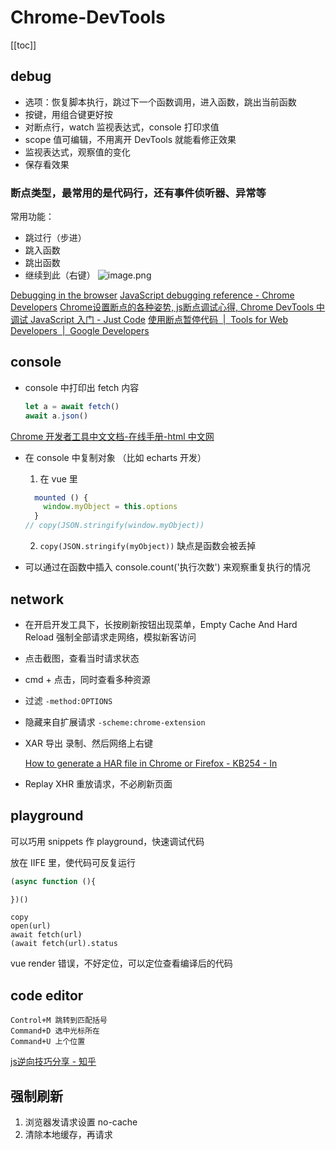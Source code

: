 # Chrome-DevTools
[[toc]]

## debug
- 选项：恢复脚本执行，跳过下一个函数调用，进入函数，跳出当前函数
- 按键，用组合键更好按
- 对断点行，watch 监视表达式，console 打印求值
- scope 值可编辑，不用离开 DevTools 就能看修正效果
- 监视表达式，观察值的变化
- 保存看效果
### 断点类型，最常用的是代码行，还有事件侦听器、异常等

  常用功能：
  - 跳过行（步进）
  - 跳入函数
  - 跳出函数
  - 继续到此（右键）
    ![image.png](http://ww1.sinaimg.cn/mw690/4e5d3ea7ly1gu3r6h0a0tj20ph0bugsl.jpg)

[Debugging in the browser](https://javascript.info/debugging-chrome)
[JavaScript debugging reference - Chrome Developers](https://developer.chrome.com/docs/devtools/javascript/reference/)
[Chrome设置断点的各种姿势, js断点调试心得, Chrome DevTools 中调试 JavaScript 入门 - Just Code](https://justcode.ikeepstudying.com/2018/09/chrome%25E8%25AE%25BE%25E7%25BD%25AE%25E6%2596%25AD%25E7%2582%25B9%25E7%259A%2584%25E5%2590%2584%25E7%25A7%258D%25E5%25A7%25BF%25E5%258A%25BF-js%25E6%2596%25AD%25E7%2582%25B9%25E8%25B0%2583%25E8%25AF%2595%25E5%25BF%2583%25E5%25BE%2597-chrome-devtools-%25E4%25B8%25AD%25E8%25B0%2583%25E8%25AF%2595-javascrip/)
[使用断点暂停代码  |  Tools for Web Developers  |  Google Developers](https://developers.google.com/web/tools/chrome-devtools/javascript/breakpoints?hl=zh-cn#exceptions)


## console
- console 中打印出 fetch 内容
  ```js
  let a = await fetch()
  await a.json()
  ```

[Chrome 开发者工具中文文档-在线手册-html 中文网](https://www.html.cn/doc/chrome-devtools/)

- 在 console 中复制对象 （比如 echarts 开发）

    1. 在 vue 里
    ```js
      mounted () {
        window.myObject = this.options
      }
    // copy(JSON.stringify(window.myObject))
    ```
    2. `copy(JSON.stringify(myObject))` 缺点是函数会被丢掉

- 可以通过在函数中插入 console.count('执行次数') 来观察重复执行的情况

## network
- 在开启开发工具下，长按刷新按钮出现菜单，Empty Cache And Hard Reload 强制全部请求走网络，模拟新客访问
- 点击截图，查看当时请求状态
- cmd + 点击，同时查看多种资源
- 过滤 `-method:OPTIONS`
- 隐藏来自扩展请求 `-scheme:chrome-extension`
- XAR 导出 录制、然后网络上右键 

    [How to generate a HAR file in Chrome or Firefox - KB254 - In](https://www.inflectra.com/support/knowledgebase/kb254.aspx)
- Replay XHR 重放请求，不必刷新页面

## playground
可以巧用 snippets 作 playground，快速调试代码

放在 IIFE 里，使代码可反复运行
```js
(async function (){

})()
```

```
copy
open(url)
await fetch(url)
(await fetch(url).status
```

vue render 错误，不好定位，可以定位查看编译后的代码

## code editor
```
Control+M 跳转到匹配括号
Command+D 选中光标所在
Command+U 上个位置
```

[js逆向技巧分享 - 知乎](https://zhuanlan.zhihu.com/p/108207751)

## 强制刷新
1. 浏览器发请求设置 no-cache
2. 清除本地缓存，再请求

